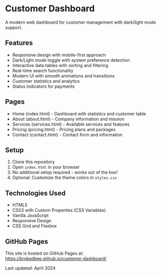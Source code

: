 # Customer Dashboard

A modern web dashboard for customer management with dark/light mode support.

## Features
- Responsive design with mobile-first approach
- Dark/Light mode toggle with system preference detection
- Interactive data tables with sorting and filtering
- Real-time search functionality
- Modern UI with smooth animations and transitions
- Customer statistics and analytics
- Status indicators for payments

## Pages
- Home (index.html) - Dashboard with statistics and customer table
- About (about.html) - Company information and mission
- Services (services.html) - Available services and features
- Pricing (pricing.html) - Pricing plans and packages
- Contact (contact.html) - Contact form and information

## Setup
1. Clone this repository
2. Open `index.html` in your browser
3. No additional setup required - works out of the box!
4. Optional: Customize the theme colors in `styles.css`

## Technologies Used
- HTML5
- CSS3 with Custom Properties (CSS Variables)
- Vanilla JavaScript
- Responsive Design
- CSS Grid and Flexbox

## GitHub Pages
This site is hosted on GitHub Pages at:
https://brokedbee.github.io/customer-dashboard/

Last updated: April 2024 